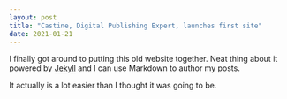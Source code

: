 ```yaml
---
layout: post
title: "Castine, Digital Publishing Expert, launches first site"
date: 2021-01-21
---
```


I finally got around to putting this old website together. Neat thing about it 
powered by [Jekyll](http://jekyllrb.com) and I can use Markdown to author my posts. 

It actually is a lot easier than I thought it was going to be.
